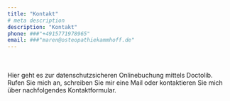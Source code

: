 ```yaml
---
title: "Kontakt"
# meta description
description: "Kontakt"
phone: ###"+4915771978965"
email: ###"maren@osteopathiekammhoff.de"
---
```


<br>
<br>
Hier geht es zur datenschutzsicheren Onlinebuchung mittels Doctolib.

<br>
Rufen Sie mich an, schreiben Sie mir eine Mail oder kontaktieren Sie mich über nachfolgendes Kontaktformular.
